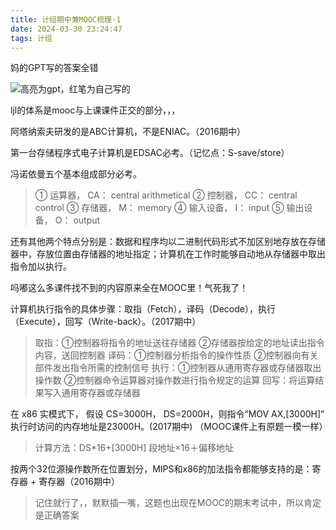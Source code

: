 ```yaml
---
title: 计组期中兼MOOC梳理-1
date: 2024-03-30 23:24:47
tags: 计组
---
```

妈的GPT写的答案全错

![高亮为gpt，红笔为自己写的](../img/计组/选择题.png)

ljl的体系是mooc与上课课件正交的部分，，，

阿塔纳索夫研发的是ABC计算机，不是ENIAC。（2016期中）

第一台存储程序式电子计算机是EDSAC必考。（记忆点：S-save/store）

冯诺依曼五个基本组成部分必考。

>① 运算器， CA： central arithmetical
② 控制器， CC： central control
③ 存储器， M： memory
④ 输入设备， I： input
⑤ 输出设备， O： output

还有其他两个特点分别是：数据和程序均以二进制代码形式不加区别地存放在存储器中，存放位置由存储器的地址指定；计算机在工作时能够自动地从存储器中取出指令加以执行。

吗嘟这么多课件找不到的内容原来全在MOOC里！气死我了！

计算机执行指令的具体步骤：取指（Fetch），译码（Decode），执行（Execute），回写（Write-back）。（2017期中）

>取指：①控制器将指令的地址送往存储器 ②存储器按给定的地址读出指令内容，送回控制器
译码：①控制器分析指令的操作性质 ②控制器向有关部件发出指令所需的控制信号
执行：①控制器从通用寄存器或存储器取出操作数 ②控制器命令运算器对操作数进行指令规定的运算
回写：将运算结果写入通用寄存器或存储器

在 x86 实模式下， 假设 CS=3000H， DS=2000H，则指令“MOV AX,[3000H]” 执行时访问的内存地址是23000H。(2017期中) （MOOC课件上有原题一模一样）

>计算方法：DS*16+[3000H] 段地址×16＋偏移地址

按两个32位源操作数所在位置划分，MIPS和x86的加法指令都能够支持的是：寄存器 + 寄存器（2016期中）
>记住就行了，，默默插一嘴，这题也出现在MOOC的期末考试中，所以肯定是正确答案


